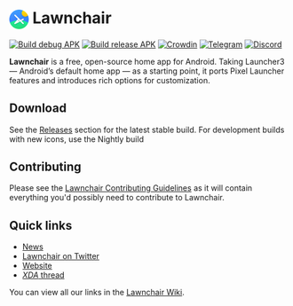 <h1><img src="docs/lawnchair_round.png" alt="" height="35" valign="middle"> Lawnchair</h1>
    
[![Build debug APK](https://github.com/LawnchairLauncher/lawnchair/actions/workflows/ci.yml/badge.svg)](https://github.com/LawnchairLauncher/lawnchair/actions/workflows/ci.yml)
[![Build release APK](https://github.com/LawnchairLauncher/lawnchair/actions/workflows/release_update.yml/badge.svg)](https://github.com/LawnchairLauncher/lawnchair/actions/workflows/release_update.yml)
[![Crowdin](https://badges.crowdin.net/e/188ba69d884418987f0b7f1dd55e3a4e/localized.svg)](https://lawnchair.crowdin.com/lawnchair)
[![Telegram](https://img.shields.io/endpoint?url=https%3A%2F%2Ftg.sumanjay.workers.dev%2Flccommunity)](https://t.me/lccommunity)
[![Discord](https://img.shields.io/discord/803299970169700402?label=server&logo=discord)](https://discord.gg/3x8qNWxgGZ)
    
**Lawnchair** is a free, open-source home app for Android. 
Taking Launcher3 — Android’s default home app — as a starting point, 
it ports Pixel Launcher features and introduces rich options for customization.

## Download

See the [Releases](https://github.com/LawnchairLauncher/lawnchair/releases) section for the latest 
stable build. For development builds with new icons, use the Nightly build

## Contributing

Please see the [Lawnchair Contributing Guidelines](CONTRIBUTING.md) as it will contain everything
you'd possibly need to contribute to Lawnchair.

## Quick links

- [News](https://t.me/lawnchairci)
- [Lawnchair on Twitter](https://twitter.com/lawnchairapp)
- [Website](https://lawnchair.app)
- [_XDA_ thread](https://forum.xda-developers.com/t/lawnchair-customizable-pixel-launcher.3627137/)

You can view all our links in the [Lawnchair Wiki](https://github.com/LawnchairLauncher/lawnchair/wiki).
